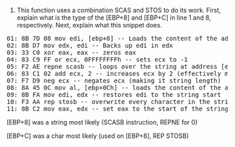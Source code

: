1. This function uses a combination SCAS and STOS to do its work. First, explain
what is the type of the [EBP+8] and [EBP+C] in line 1 and 8, respectively.
Next, explain what this snippet does.

<pre>
01: 8B 7D 08 mov edi, [ebp+8] -- Loads the content of the address, of the first parameter into edi
02: 8B D7 mov edx, edi -- Backs up edi in edx
03: 33 C0 xor eax, eax -- zeros eax
04: 83 C9 FF or ecx, 0FFFFFFFFh -- sets ecx to -1
05: F2 AE repne scasb -- loops over the string at address [edi] until it finds 0 (reducing ecx each iteration)
06: 83 C1 02 add ecx, 2 -- increases ecx by 2 (effectively makes it -String length not counting null byte)
07: F7 D9 neg ecx -- negates ecx (making it string length)
08: 8A 45 0C mov al, [ebp+0Ch] -- loads the content of the address of the second parameter into al 
09: 8B FA mov edi, edx -- restores edi to the string start
10: F3 AA rep stosb -- overwrite every character in the string with AL, the char which was the second parameter of the function
11: 8B C2 mov eax, edx -- set eax to the start of the string
</pre>

[EBP+8] was a string most likely (SCASB instruction, REPNE for 0)

[EBP+C] was a char most likely (used on [EBP+8], REP STOSB)
